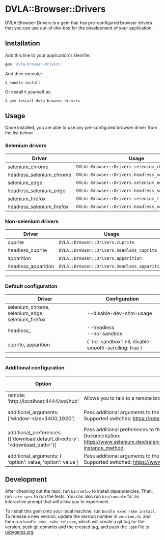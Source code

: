# DVLA::Browser::Drivers

DVLA-Browser-Drivers is a gem that has pre-configured browser drivers that you can use out-of-the-box for the
development of your application.

## Installation

Add this line to your application's Gemfile:

```ruby
gem 'dvla-browser-drivers'
```

And then execute:

    $ bundle install

Or install it yourself as:

    $ gem install dvla-browser-drivers

## Usage

Once installed, you are able to use any pre-configured browser driver from the list below:

### Selenium drivers

| Driver                    | Usage                                              |
|---------------------------|----------------------------------------------------|
| selenium_chrome           | `DVLA::Browser::Drivers.selenium_chrome`           |
| headless_selenium_chrome  | `DVLA::Browser::Drivers.headless_selenium_chrome`  |
| selenium_edge             | `DVLA::Browser::Drivers.selenium_edge`             |
| headless_selenium_edge    | `DVLA::Browser::Drivers.headless_selenium_edge`    |
| selenium_firefox          | `DVLA::Browser::Drivers.selenium_firefox`          |
| headless_selenium_firefox | `DVLA::Browser::Drivers.headless_selenium_firefox` |

### Non-selenium drivers

| Driver              | Usage                                        |
|---------------------|----------------------------------------------|
| cuprite             | `DVLA::Browser::Drivers.cuprite`             |
| headless_cuprite    | `DVLA::Browser::Drivers.headless_cuprite`    |
| apparition          | `DVLA::Browser::Drivers.apparition`          |
| headless_apparition | `DVLA::Browser::Drivers.headless_apparition` |

---

### Default configuration

| Driver                                           | Configuration                                         |
|--------------------------------------------------|-------------------------------------------------------|
| selenium_chrome, selenium_edge, selenium_firefox | --disable-dev-shm-usage<br/>                          |
| headless\_<driver>                               | --headless<br/>--no-sandbox                           |
| cuprite, apparition                              | { 'no-sandbox': nil, disable-smooth-scrolling: true } |

---

### Additional configuration

| Option                                                                      | Description                                                                                                                                                                        | supported-browsers    |
|-----------------------------------------------------------------------------|------------------------------------------------------------------------------------------------------------------------------------------------------------------------------------|-----------------------|
| remote: 'http://localhost:4444/wd/hub'                                      | Allows you to talk to a remote browser                                                                                                                                             | firefox               |
| additional_arguments: ['window-size=1400,1920']                             | Pass additional arguments to the driver<br/>Supported switches: https://peter.sh/experiments/chromium-command-line-switches/                                                       | chrome, edge, firefox |
| additional_preferences: [{'download.default_directory': '<download_path>'}] | Pass additional preferences to the driver<br/>Documentation: https://www.selenium.dev/selenium/docs/api/rb/Selenium/WebDriver/Chromium/Options.html#add_preference-instance_method | chrome, edge, firefox |
| additional_arguments: { 'option': value, 'option': value }                  | Pass additional arguments to the driver<br/>Supported switched: https://www.rubydoc.info/gems/cuprite/                                                                             | cuprite, apparition   |

## Development

After checking out the repo, run `bin/setup` to install dependencies. Then, run `rake spec` to run the tests. You can
also run `bin/console` for an interactive prompt that will allow you to experiment.

To install this gem onto your local machine, run `bundle exec rake install`. To release a new version, update the
version number in `version.rb`, and then run `bundle exec rake release`, which will create a git tag for the version,
push git commits and the created tag, and push the `.gem` file to [rubygems.org](https://rubygems.org).

